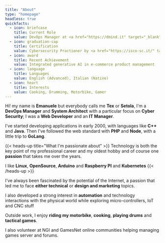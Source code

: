 ```yaml
---
title: "About"
type: "homepage"
headless: true
quickfacts:
  - icon: briefcase
    title: Current Role
    value: DevOps Manager at <a href="https://dmind.it" target="_blank" rel="noopener noreferrer"><strong>DMIND</strong></a>
  - icon: graduation-cap
    title: Certification
    value: Cybersecurity Practioner by <a href="https://isco-sc.it/" target="_blank" rel="noopener noreferrer">ISCO</a>
  - icon: award
    title: Recent Achievement
    value: Integrated generative AI in e-commerce product management
  - icon: language
    title: Languages
    value: English (Advanced), Italian (Native)
  - icon: heart
    title: Interests
    value: Cooking, Drumming, Motorbike, Gamer
---
```



Hi! my name is **Emanuele** but everybody calls me **Tex** or **Setola**, 
I'm a **DevOps Manager** and **System Architect** with a particular 
focus on **Cyber Security**; I was a **Web Developer** and an **IT Manager**.


I've started developing applications in early 2000, with languages like **C++** and **Java**. 
Then I've followed the web standard with **PHP** and **Node**, with a little trip to **GoLang**.

{{< heads-up 
  title="What I'm passionate about" >}}
  Technology is both the key point of my professional career 
  and my oldest hobby and of course one **passion** that takes me over the years.
  
  I like **Linux**, **OpenSource**, **Arduino** and **Raspberry PI** and **Kubernetes**
{{< /heads-up >}}


I've always been fascinated by the potential of the Internet, a passion that led me to face **either technical** or **design and marketing** topics.


I also developed a strong interest in **automation** and technology interactions with the physical world while exploring micro-controllers, IoT and CNC stuff


Outside work, I enjoy **riding my motorbike**, **cooking**, **playing drums** and **tactical games**. 


I also volunteer at NGI and GamesNet online communities helping managing games server and forums.